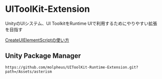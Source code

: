 # UIToolKit-Extension
UnityのUIシステム、UI ToolkitをRuntime UIで利用するためにやりやすい拡張を目指す

[CreateUIElementScriptの使い方](Assets/asterism/Documents/UIBindingTool.md)


## Unity Package Manager
```
https://github.com/molpheus/UIToolKit-Runtime-Extension.git?path=/Assets/asterism
```
